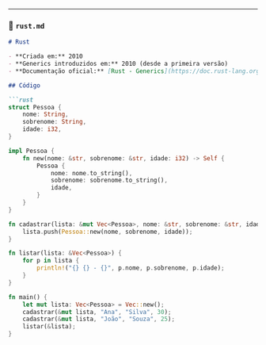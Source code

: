 
---

### 📌 `rust.md`
```markdown
# Rust

- **Criada em:** 2010  
- **Generics introduzidos em:** 2010 (desde a primeira versão)  
- **Documentação oficial:** [Rust - Generics](https://doc.rust-lang.org/book/ch10-01-syntax.html)

## Código

```rust
struct Pessoa {
    nome: String,
    sobrenome: String,
    idade: i32,
}

impl Pessoa {
    fn new(nome: &str, sobrenome: &str, idade: i32) -> Self {
        Pessoa {
            nome: nome.to_string(),
            sobrenome: sobrenome.to_string(),
            idade,
        }
    }
}

fn cadastrar(lista: &mut Vec<Pessoa>, nome: &str, sobrenome: &str, idade: i32) {
    lista.push(Pessoa::new(nome, sobrenome, idade));
}

fn listar(lista: &Vec<Pessoa>) {
    for p in lista {
        println!("{} {} - {}", p.nome, p.sobrenome, p.idade);
    }
}

fn main() {
    let mut lista: Vec<Pessoa> = Vec::new();
    cadastrar(&mut lista, "Ana", "Silva", 30);
    cadastrar(&mut lista, "João", "Souza", 25);
    listar(&lista);
}
